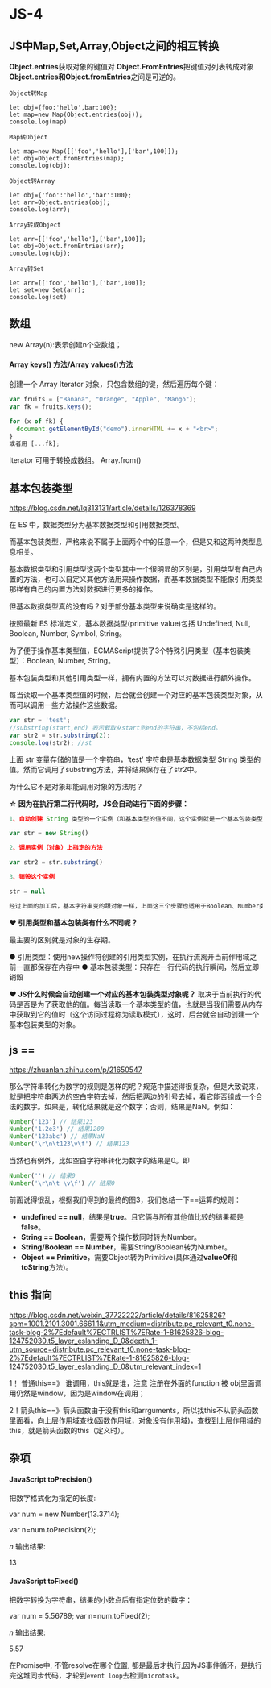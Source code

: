 # JS-4

## JS中Map,Set,Array,Object之间的相互转换

**Object.entries**获取对象的键值对
**Object.FromEntries**把键值对列表转成对象
**Object.entries和Object.fromEntries**之间是可逆的。

```JS
Object转Map

let obj={foo:'hello',bar:100};
let map=new Map(Object.entries(obj));
console.log(map)

Map转Object

let map=new Map([['foo','hello'],['bar',100]]);
let obj=Object.fromEntries(map);
console.log(obj);

Object转Array

let obj={'foo':'hello','bar':100};
let arr=Object.entries(obj);
console.log(arr);

Array转成Object

let arr=[['foo','hello'],['bar',100]];
let obj=Object.fromEntries(arr);
console.log(obj);

Array转Set

let arr=[['foo','hello'],['bar',100]];
let set=new Set(arr);
console.log(set)
```



## 数组

new Array(n):表示创建n个空数组；

#### Array keys() 方法/Array values()方法

创建一个 Array Iterator 对象，只包含数组的键，然后遍历每个键：

```js
var fruits = ["Banana", "Orange", "Apple", "Mango"];
var fk = fruits.keys();

for (x of fk) {
  document.getElementById("demo").innerHTML += x + "<br>";
}
或者用 [...fk];
```

Iterator 可用于转换成数组。 Array.from()







## 基本包装类型

https://blog.csdn.net/lq313131/article/details/126378369

在 ES 中，数据类型分为基本数据类型和引用数据类型。

而基本包装类型，严格来说不属于上面两个中的任意一个，但是又和这两种类型息息相关。

基本数据类型和引用类型这两个类型其中一个很明显的区别是，引用类型有自己内置的方法，也可以自定义其他方法用来操作数据，而基本数据类型不能像引用类型那样有自己的内置方法对数据进行更多的操作。

但基本数据类型真的没有吗？对于部分基本类型来说确实是这样的。

按照最新 ES 标准定义，基本数据类型(primitive value)包括 Undefined, Null, Boolean, Number, Symbol, String。

为了便于操作基本类型值，ECMAScript提供了3个特殊引用类型（基本包装类型）：Boolean, Number, String。

基本包装类型和其他引用类型一样，拥有内置的方法可以对数据进行额外操作。

每当读取一个基本类型值的时候，后台就会创建一个对应的基本包装类型对象，从而可以调用一些方法操作这些数据。

```js
var str = 'test';
//substring(start,end) 表示截取从start到end的字符串，不包括end。
var str2 = str.substring(2);
console.log(str2); //st

```

上面 str 变量存储的值是一个字符串，‘test’ 字符串是基本数据类型 String 类型的值。然而它调用了substring方法，并将结果保存在了str2中。

为什么它不是对象却能调用对象的方法呢？

**☆ 因为在执行第二行代码时，JS会自动进行下面的步骤：**

```js
1、自动创建 String 类型的一个实例（和基本类型的值不同，这个实例就是一个基本包装类型的对象）

var str = new String()

2、调用实例（对象）上指定的方法

var str2 = str.substring()

3、销毁这个实例

str = null

经过上面的加工后，基本字符串变的跟对象一样，上面这三个步骤也适用于Boolean、Number类型。

```

**❤ 引用类型和基本包装类有什么不同呢？**

最主要的区别就是对象的生存期。

● 引用类型：使用new操作符创建的引用类型实例，在执行流离开当前作用域之前一直都保存在内存中
● 基本包装类型：只存在一行代码的执行瞬间，然后立即销毁

**❤ JS什么时候会自动创建一个对应的基本包装类型对象呢？**
取决于当前执行的代码是否是为了获取他的值。每当读取一个基本类型的值，也就是当我们需要从内存中获取到它的值时（这个访问过程称为读取模式），这时，后台就会自动创建一个基本包装类型的对象。



## js ==

https://zhuanlan.zhihu.com/p/21650547

那么字符串转化为数字的规则是怎样的呢？规范中描述得很复杂，但是大致说来，就是把字符串两边的空白字符去掉，然后把两边的引号去掉，看它能否组成一个合法的数字。如果是，转化结果就是这个数字；否则，结果是NaN。例如：

```js
Number('123') // 结果123
Number('1.2e3') // 结果1200
Number('123abc') // 结果NaN
Number('\r\n\t123\v\f') // 结果123
```

当然也有例外，比如空白字符串转化为数字的结果是0。即

```js
Number('') // 结果0
Number('\r\n\t \v\f') // 结果0
```

前面说得很乱，根据我们得到的最终的图3，我们总结一下==运算的规则：

- **undefined == null**，结果是**true**。且它俩与所有其他值比较的结果都是**false**。
- **String == Boolean**，需要两个操作数同时转为Number。
- **String/Boolean == Number**，需要String/Boolean转为Number。
- **Object == Primitive**，需要Object转为Primitive(具体通过**valueOf**和**toString**方法)。



## this 指向

https://blog.csdn.net/weixin_37722222/article/details/81625826?spm=1001.2101.3001.6661.1&utm_medium=distribute.pc_relevant_t0.none-task-blog-2%7Edefault%7ECTRLIST%7ERate-1-81625826-blog-124752030.t5_layer_eslanding_D_0&depth_1-utm_source=distribute.pc_relevant_t0.none-task-blog-2%7Edefault%7ECTRLIST%7ERate-1-81625826-blog-124752030.t5_layer_eslanding_D_0&utm_relevant_index=1

1！ 普通this==》 谁调用，this就是谁，注意 注册在外面的function 被 obj里面调用仍然是window，因为是window在调用；

2！箭头this==》箭头函数由于没有this和arrguments，所以找this不从箭头函数里面看，向上层作用域查找(函数作用域，对象没有作用域)，查找到上层作用域的this，就是箭头函数的this（定义时）。





## 杂项

#### JavaScript toPrecision()

把数字格式化为指定的长度:

var num = new Number(13.3714);

var n=num.toPrecision(2);

*n* 输出结果:

13

#### JavaScript toFixed()

把数字转换为字符串，结果的小数点后有指定位数的数字：

var num = 5.56789;
var n=num.toFixed(2);

*n* 输出结果:

5.57



在Promise中, 不管resolve在哪个位置, 都是最后才执行,因为JS事件循环，是执行完这堆同步代码，才轮到`event loop`去检测`microtask`。





















